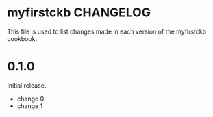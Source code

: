 # myfirstckb CHANGELOG

This file is used to list changes made in each version of the myfirstckb cookbook.

# 0.1.0

Initial release.

- change 0
- change 1

